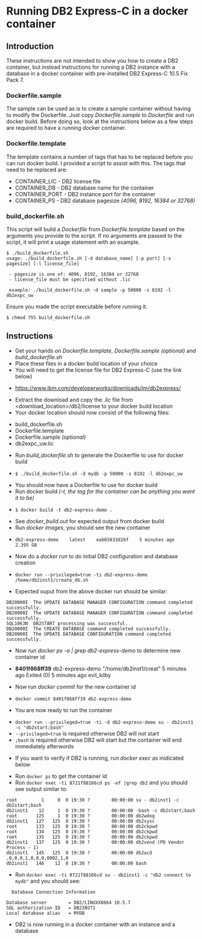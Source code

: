 # Running DB2 Express-C in a docker container

## Introduction
These instructions are not intended to show you how to create a DB2 container, but instead instructions for running a DB2 instance with a database in a docker container with pre-installed DB2 Express-C 10.5 Fix Pack 7. 

### Dockerfile.sample
The sample can be used as is to create a sample container without having to modify the Dockerfile. Just copy *Dockerfile.sample* to *Dockerfile* and run docker build. Before doing so, look at the instructions below as a few steps are required to have a running docker container.

### Dockerfile.template
The template contains a number of tags that has to be replaced before you can run docker build. I provided a script to assist with this. The tags that need to be replaced are:
* CONTAINER_LIC   - DB2 license file
* CONTAINER_DB    - DB2 database name for the container
* CONTAINER_PORT  - DB2 instance port for the container
* CONTAINER_PS    - DB2 database pagesize *(4096, 8192, 16384 or 32768)*

### build_dockerfile.sh
This script will build a *Dockerfile* from *Dockerfile.template* based on the arguments you provide to the script. If no arguments are passed to the script, it will print a usage statement with an example.
```
$ ./build_dockerfile.sh 
usage: ./build_dockerfile.sh [-d database_name] [-p port] [-s pagesize] [-l license_file]

 - pagesize is one of: 4096, 8192, 16384 or 32768
 - license_file must be specified without .lic

 example: ./build_dockerfile.sh -d sample -p 50000 -s 8192 -l db2expc_uw
```
Ensure you made the script executable before running it.
```
$ chmod 755 build_dockerfile.sh
```

## Instructions
- Get your hands on *Dockerfile.template*, *Dockerfile.sample (optional)* and *build_dockerfile.sh*
- Place these files in a docker build location of your choice
- You will need to get the license file for DB2 Express-C (use the link below)
 * https://www.ibm.com/developerworks/downloads/im/db2express/
- Extract the download and copy the *.lic* file from <download_location>/db2/license to your docker build location
- Your docker location should now consist of the following files:
 * build_dockerfile.sh
 * Dockerfile.template
 * Dockerfile.sample *(optional)*
 * db2expc_uw.lic
- Run *build_dockerfile.sh* to generate the Dockerfile to use for docker build
 * ```$ ./build_dockerfile.sh -d mydb -p 50000 -s 8192 -l db2expc_uw ```
- You should now have a Dockerfile to use for docker build
- Run docker build *(-t, the tag for the container can be anything you want it to be)*
 * ```$ docker build -t db2-express-demo .```
- See *docker_build.out* for expected output from docker build
- Run *docker images*, you should see the new container
 * ```db2-express-demo    latest    eab65833d26f    5 minutes ago    2.395 GB```
- Now do a *docker run* to do initial DB2 configuration and database creation
 * ```docker run --privileged=true -ti db2-express-demo /home/db2inst1/create_db.sh```
- Expected ouput from the above docker run should be similar:

 ```
 DB20000I  The UPDATE DATABASE MANAGER CONFIGURATION command completed successfully.
 DB20000I  The UPDATE DATABASE MANAGER CONFIGURATION command completed successfully.
 SQL1063N  DB2START processing was successful.
 DB20000I  The CREATE DATABASE command completed successfully.
 DB20000I  The UPDATE DATABASE CONFIGURATION command completed successfully.
 ```
- Now run *docker ps -a | grep db2-express-demo* to determine new container id
 * **8401f868ff39**    db2-express-demo    "/home/db2inst1/creat"    5 minutes ago    Exited (0) 5 minutes ago    evil_kilby
- Now run *docker commit* for the new container id
 * ```docker commit 8401f868ff39 db2-express-demo```
- You are now ready to run the container
 * ```docker run --privileged=true -ti -d db2-express-demo su - db2inst1 -c "db2start;bash"```
 * ```--privileged=true``` is required otherwise DB2 will not start
 * ```;bash``` is required otherwise DB2 will start but the container will end immediately afterwords
- If you want to verify if DB2 is running, run *docker exec* as inidicated below
 * Run ```docker ps``` to get the container id
 * Run ```docker exec -ti 8721f88166cd ps -ef |grep db2``` and you should see output similar to:
 
 ```
 root         1     0  0 19:30 ?        00:00:00 su - db2inst1 -c db2start;bash
 db2inst1    12     1  0 19:30 ?        00:00:00 -bash -c db2start;bash
 root       125     1  0 19:30 ?        00:00:00 db2wdog
 db2inst1   127   125  0 19:30 ?        00:00:00 db2sysc
 root       133   125  0 19:30 ?        00:00:00 db2ckpwd
 root       134   125  0 19:30 ?        00:00:00 db2ckpwd
 root       135   125  0 19:30 ?        00:00:00 db2ckpwd
 db2inst1   137   125  0 19:30 ?        00:00:00 db2vend (PD Vendor Process - 1)
 db2inst1   145   125  0 19:30 ?        00:00:00 db2acd   ,0,0,0,1,0,0,0,0002,1,0
 db2inst1   146    12  0 19:30 ?        00:00:00 bash
 ```
- Run ```docker exec -ti 8721f88166cd su - db2inst1 -c "db2 connect to mydb"``` and you should see:
 ```
   Database Connection Information

 Database server        = DB2/LINUXX8664 10.5.7
 SQL authorization ID   = DB2INST1
 Local database alias   = MYDB
 ```
- DB2 is now running in a docker container with an instance and a database
